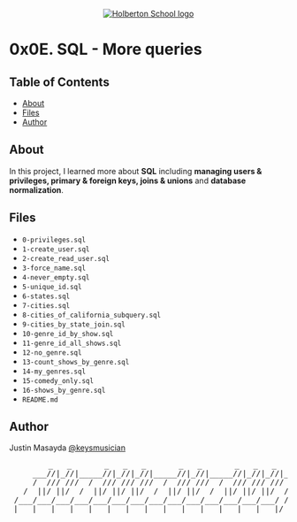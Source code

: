 <p align="center">
  <a href=#>
    <img src="https://intranet.hbtn.io/assets/holberton-logo-full-black-157ccfa3d2134776c1e3f78c0fe682968e8848b64fcacc6187976044f75f35a8.png" alt="Holberton School logo">
  </a>
</p>

# 0x0E. SQL - More queries

## Table of Contents
* [About](#about)
* [Files](#files)
* [Author](#author)

## About
In this project, I learned more about **SQL** including **managing users & privileges, primary & foreign keys, joins & unions** and **database normalization**.

## Files
* `0-privileges.sql`
* `1-create_user.sql`
* `2-create_read_user.sql`
* `3-force_name.sql`
* `4-never_empty.sql`
* `5-unique_id.sql`
* `6-states.sql`
* `7-cities.sql`
* `8-cities_of_california_subquery.sql`
* `9-cities_by_state_join.sql`
* `10-genre_id_by_show.sql`
* `11-genre_id_all_shows.sql`
* `12-no_genre.sql`
* `13-count_shows_by_genre.sql`
* `14-my_genres.sql`
* `15-comedy_only.sql`
* `16-shows_by_genre.sql`
* `README.md`

## Author
Justin Masayda [@keysmusician](https://github.com/keysmusician)
<pre align="center">
      _   _       _   _   _       _   _       _   _   _
     ___//|_//|_____//|_//|_//|_____//|_//|_____//|_//|_//|___
     /  /// ///  /  /// /// ///  /  /// ///  /  /// /// ///  / |
   /  ||/ ||/  /  ||/ ||/ ||/  /  ||/ ||/  /  ||/ ||/ ||/  / /
 /___/___/___/___/___/___/___/___/___/___/___/___/___/___/ /
|___|___|___|___|___|___|___|___|___|___|___|___|___|___|/
</pre>
<p><span style="font-family: 'Lucida Console'; line-height: 14px; font-size: 14px; display: inline-block;">&nbsp;</span></p>
